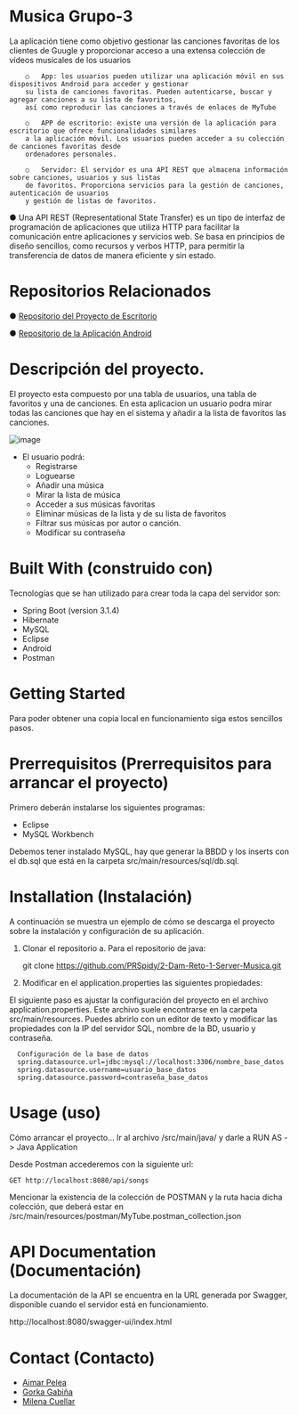 # Musica Grupo-3

La aplicación tiene como objetivo gestionar las canciones favoritas de los clientes de Guugle y proporcionar acceso a una extensa colección de vídeos musicales de los usuarios

        ○	App: los usuarios pueden utilizar una aplicación móvil en sus dispositivos Android para acceder y gestionar
        su lista de canciones favoritas. Pueden autenticarse, buscar y agregar canciones a su lista de favoritos,
        así como reproducir las canciones a través de enlaces de MyTube
        
        ○	APP de escritorio: existe una versión de la aplicación para escritorio que ofrece funcionalidades similares
        a la aplicación móvil. Los usuarios pueden acceder a su colección de canciones favoritas desde
        ordenadores personales.
        
        ○	Servidor: El servidor es una API REST que almacena información sobre canciones, usuarios y sus listas
        de favoritos. Proporciona servicios para la gestión de canciones, autenticación de usuarios
        y gestión de listas de favoritos.


●	Una API REST (Representational State Transfer) es un tipo de interfaz de programación de aplicaciones que utiliza HTTP para facilitar la comunicación entre aplicaciones y servicios web. Se basa en principios de diseño sencillos, como recursos y verbos HTTP, para permitir la transferencia de datos de manera eficiente y sin estado.

# Repositorios Relacionados

●	[Repositorio del Proyecto de Escritorio](https://github.com/Aimarpr12/2-Dam-Reto-1-Server-Musica.git)

●	[Repositorio de la Aplicación Android](https://github.com/Aimarpr12/2-Dam-Reto-1-App-Android-Musica.git)


# Descripción del proyecto.

El proyecto esta compuesto por una tabla de usuarios, una tabla de favoritos y una de canciones. En esta aplicacion un usuario podra mirar todas las canciones que hay en el sistema y añadir a la lista de favoritos las canciones.

 
![image](https://github.com/Ceptorshock/Reto1_Grupo3/assets/145370272/fd9693c2-1e69-4ea2-b47d-5157503f9edc)




-	El usuario podrá:
    -	Registrarse
    -	Loguearse
    -	Añadir una música
    -	Mirar la lista de música
    -	Acceder a sus músicas favoritas
    -	Eliminar músicas de la lista y de su lista de favoritos
    -	Filtrar sus músicas por autor o canción.
    -	Modificar su contraseña

# Built With (construido con)

Tecnologías que se han utilizado para crear toda la capa del servidor son:
-	Spring Boot (version 3.1.4)
-	Hibernate
-	MySQL
-	Eclipse
-	Android
-	Postman

# Getting Started
Para poder obtener una copia local en funcionamiento siga estos sencillos pasos.


# Prerrequisitos (Prerrequisitos para arrancar el proyecto)
Primero deberán instalarse los siguientes programas:
-	Eclipse
-	MySQL Workbench

Debemos tener instalado MySQL, hay que generar la BBDD y los inserts con el db.sql que está en la carpeta src/main/resources/sql/db.sql.


# Installation (Instalación)
A continuación se muestra un ejemplo de cómo se descarga el proyecto sobre la instalación y configuración de su aplicación.

1.	Clonar el repositorio 
a.	Para el repositorio de java:

    git clone https://github.com/PRSpidy/2-Dam-Reto-1-Server-Musica.git



2.	Modificar en el application.properties las siguientes propiedades:

   El siguiente paso es ajustar la configuración del proyecto en el archivo application.properties. Este archivo suele encontrarse en la carpeta src/main/resources. Puedes abrirlo con un editor de texto y modificar las propiedades con la IP del servidor SQL, nombre de la BD, usuario y contraseña.
   
      Configuración de la base de datos
      spring.datasource.url=jdbc:mysql://localhost:3306/nombre_base_datos
      spring.datasource.username=usuario_base_datos
      spring.datasource.password=contraseña_base_datos



# Usage (uso)
Cómo arrancar el proyecto… Ir al archivo /src/main/java/  y darle a RUN AS -> Java Application

Desde Postman accederemos con la siguiente url:

	GET http://localhost:8080/api/songs

Mencionar la existencia de la colección de POSTMAN y la ruta hacia dicha colección, que deberá estar en /src/main/resources/postman/MyTube.postman_collection.json




# API Documentation (Documentación)
La documentación de la API se encuentra en la URL generada por Swagger, disponible cuando el servidor está en funcionamiento.


http://localhost:8080/swagger-ui/index.html

# Contact (Contacto)
- [Aimar Pelea](https://github.com/Aimarpr12)
- [Gorka Gabiña](gorka.gabiname@elorrieta-errekamari.com)
- [Milena Cuellar](https://github.com/Milena2301)



